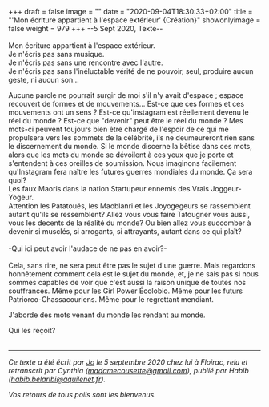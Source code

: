 +++
draft = false
image = ""
date = "2020-09-04T18:30:33+02:00"
title = "'Mon écriture appartient à l'espace extérieur' {Création}"
showonlyimage = false
weight = 979
+++
--5 Sept 2020, Texte--   
<br>
Mon écriture appartient à l'espace extérieur.  
Je n'écris pas sans musique.  
Je n'écris pas sans une rencontre avec l'autre.  
Je n'écris pas sans l'inéluctable vérité de ne pouvoir, seul, produire aucun geste, ni aucun son...  
<!--more-->

Aucune parole ne pourrait surgir de moi s'il n'y avait d'espace ; espace recouvert de formes et de mouvements... Est-ce que ces formes et ces mouvements ont un sens ? Est-ce qu'instagram est réellement devenu le réel du monde ? Est-ce que "devenir" peut être le réel du monde ? Mes mots-ci peuvent toujours bien être chargé de l'espoir de ce qui me propulsera vers les sommets de la célébrité, ils ne deumeureront rien sans le discernement du monde. Si le monde discerne la bêtise dans ces mots, alors que les mots du monde se dévoilent à ces yeux que je porte et s'entendent à ces oreilles de soumission.
Nous imaginons facilement qu'Instagram fera naître les futures guerres mondiales du monde. Ça sera quoi?   
Les faux Maoris dans la nation Startupeur ennemis des Vrais Joggeur-Yogeur.  
Attention les Patatoués, les Maoblanri et les Joyogegeurs se rassemblent autant qu'ils se ressemblent? Allez vous vous faire Tatougner vous aussi, vous les decents de la réalité du monde? Ou bien allez vous succomber à devenir si musclés, si arrogants, si attrayants, autant dans ce qui plaît?  
<br>
-Qui ici peut avoir l'audace de ne pas en avoir?-
<br><br>
Cela, sans rire, ne sera peut être pas le sujet d'une guerre. Mais regardons honnêtement comment cela est le sujet du monde, et, je ne sais pas si nous sommes capables de voir que c'est aussi la raison unique de toutes nos souffrances.
Même pour les Girl Power Écolobio.
Même pour les futurs Patriorco-Chassacouriens.
Même pour le regrettant mendiant.

J'aborde des mots venant du monde les rendant au monde.

Qui les reçoit?
<br><br>


---
*Ce texte a été écrit par [Jo](http://localhost:1313/accueil/jonathan-dupui-enseignant-discipline-du-jeu-theatre-clown/) le 5 septembre 2020 chez lui à Floirac, relu et retranscrit par Cynthia (madamecousette@gmail.com), publié par Habib (habib.belaribi@aquilenet.fr).*  

*Vos retours de tous poils sont les bienvenus.*


